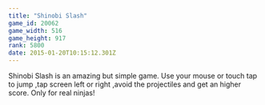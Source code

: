 ```yaml
---
title: "Shinobi Slash"
game_id: 20062
game_width: 516
game_height: 917
rank: 5800
date: 2015-01-20T10:15:12.301Z
---
```

Shinobi Slash is an amazing but simple game. Use your mouse or touch tap to jump ,tap screen left or right ,avoid the projectiles and get an higher score. Only for real ninjas!